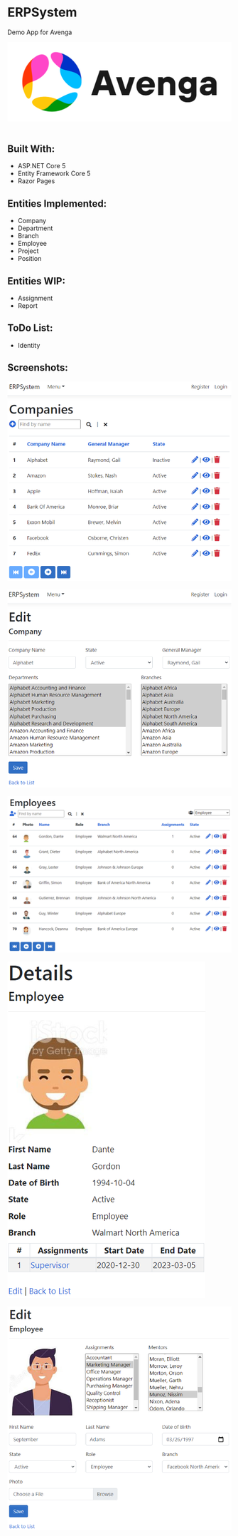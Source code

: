 ﻿ERPSystem<br />
=========
Demo App for Avenga<br />

![Avenga](wwwroot/images/avenga-logo.png)<br /><br />

Built With:<br />
--------------------
- ASP.NET Core 5
- Entity Framework Core 5
- Razor Pages

Entities Implemented:<br />
--------------------
- Company
- Department
- Branch
- Employee
- Project
- Position

Entities WIP:<br />
------------
- Assignment
- Report

ToDo List:<br />
----------
- Identity

Screenshots:<br />
-----------
![CompanyIndex](Screenshots/CompanyIndex.png)<br /><br />
![CompanyEdit](Screenshots/CompanyEdit.png)<br /><br />
![EmployeeIndex](Screenshots/EmployeeIndex.png)<br /><br />
![EmployeeDetails](Screenshots/EmployeeDetails.png)<br /><br />
![EmployeeEdit](Screenshots/EmployeeEdit.png)<br /><br />